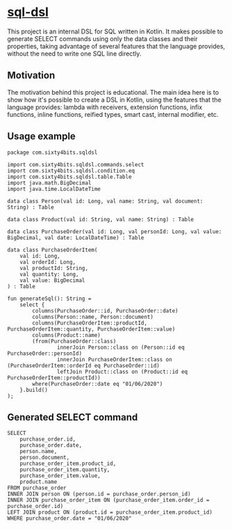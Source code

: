 # [sql-dsl]()
This project is an internal DSL for SQL written in Kotlin.
It makes possible to generate SELECT commands using only the data classes and their properties, taking advantage of several features that the language provides, without the need to write one SQL line directly.

## Motivation
The motivation behind this project is educational.
The main idea here is to show how it's possible to create a DSL in Kotlin, using the features that the language provides: lambda with receivers, extension functions, infix functions, inline functions, reified types, smart cast, internal modifier, etc.

## Usage example
```
package com.sixty4bits.sqldsl

import com.sixty4bits.sqldsl.commands.select
import com.sixty4bits.sqldsl.condition.eq
import com.sixty4bits.sqldsl.table.Table
import java.math.BigDecimal
import java.time.LocalDateTime

data class Person(val id: Long, val name: String, val document: String) : Table

data class Product(val id: String, val name: String) : Table

data class PurchaseOrder(val id: Long, val personId: Long, val value: BigDecimal, val date: LocalDateTime) : Table

data class PurchaseOrderItem(
    val id: Long,
    val orderId: Long,
    val productId: String,
    val quantity: Long,
    val value: BigDecimal
) : Table

fun generateSql(): String =
    select {
        columns(PurchaseOrder::id, PurchaseOrder::date)
        columns(Person::name, Person::document)
        columns(PurchaseOrderItem::productId, PurchaseOrderItem::quantity, PurchaseOrderItem::value)
        columns(Product::name)
        (from(PurchaseOrder::class)
                innerJoin Person::class on (Person::id eq PurchaseOrder::personId)
                innerJoin PurchaseOrderItem::class on (PurchaseOrderItem::orderId eq PurchaseOrder::id)
                leftJoin Product::class on (Product::id eq PurchaseOrderItem::productId))
        where(PurchaseOrder::date eq "01/06/2020")
    }.build()
);
```
## Generated SELECT command
```
SELECT 
    purchase_order.id, 
    purchase_order.date, 
    person.name, 
    person.document, 
    purchase_order_item.product_id, 
    purchase_order_item.quantity, 
    purchase_order_item.value, 
    product.name
FROM purchase_order 
INNER JOIN person ON (person.id = purchase_order.person_id)
INNER JOIN purchase_order_item ON (purchase_order_item.order_id = purchase_order.id)
LEFT JOIN product ON (product.id = purchase_order_item.product_id) 
WHERE purchase_order.date = "01/06/2020"
```